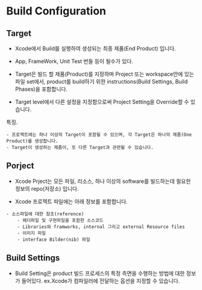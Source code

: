 # Build Configuration 

## Target

- Xcode에서 Build를 실행하여 생성되는 최종 제품(End Product) 입니다.
- App, FrameWork, Unit Test 번들 등이 될수가 있다.
- Target은 빌드 할 제품(Product)를 지정하며 Project 또는 workspace안에 있는 파일 set에서, product를 build하기 위한 instructions(Build Settings, Build Phases)을 포함합니다.

- Target level에서 다른 설정을 지정함으로써 Project Setting을 Override할 수 있습니다.

특징.

```
- 프로젝트에는 하나 이상의 Target이 포함될 수 있으며, 각 Target은 하나의 제품(One Product)를 생성합니다.
- Target이 생성하는 제품이, 또 다른 Target과 관련될 수 있습니다.
```

## Porject

- Xcode Prject는 모든 파일, 리소스, 하나 이상의 software를 빌드하는데 필요한 정보의 repo(저장소) 입니다.

- Xcode 프로젝트 파일에는 아래 정보를 포함합니다.

```
- 소스파일에 대한 참조(reference)
    - 헤더파일 및 구현파일을 포함한 소스코드
    - Libraries와 framworks, internal 그리고 external Resource files
    - 이미지 파일
    - interface Bilder(nib) 파일
```

## Build Settings

- Build Setting은 product 빌드 프로세스의 특정 측면을 수행하는 방법에 대한 정보가 들어있다. ex.Xcode가 컴파일러에 전달하는 옵션을 지정할 수 있습니다.
